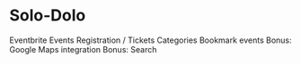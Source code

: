# Solo-Dolo

Eventbrite
Events
Registration / Tickets
Categories
Bookmark events
Bonus: Google Maps integration
Bonus: Search
